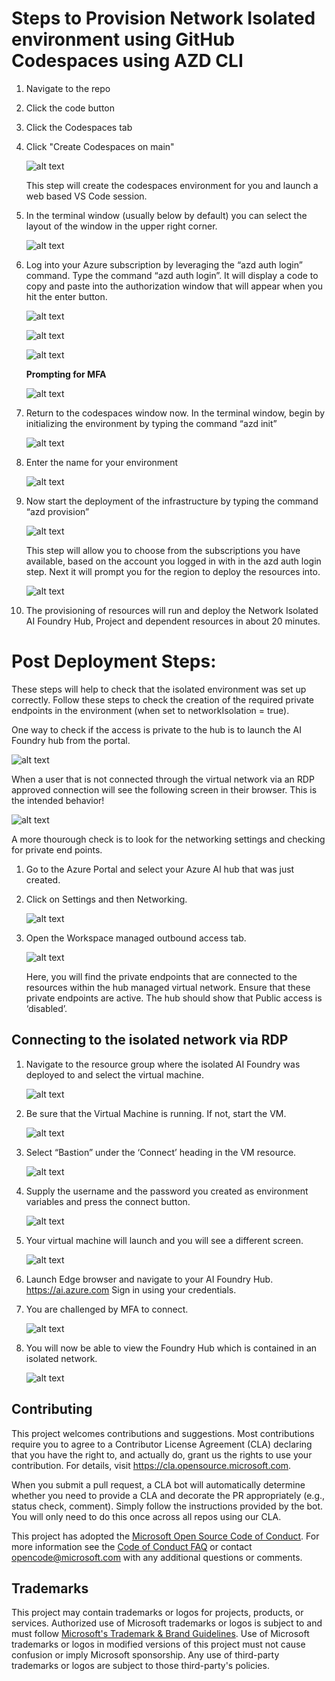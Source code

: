# Steps to Provision Network Isolated environment using GitHub Codespaces using AZD CLI

1. Navigate to the repo
2. Click the code button
3. Click the Codespaces tab
4. Click "Create Codespaces on main"

   ![alt text](img/provisioning/codespaces.png)

   This step will create the codespaces environment for you and launch a web based VS Code session.
5. In the terminal window (usually below by default) you can select the layout of the window in the upper right corner.

   ![alt text](img/provisioning/vscode_terminal.png)

6. Log into your Azure subscription by leveraging the “azd auth login” command. Type the command “azd auth login”. It will display a code to copy and paste into the authorization window that will appear when you hit the enter button.

   ![alt text](img/provisioning/azdauthcommandline.png)

   ![alt text](img/provisioning/azdauthpopup.png)

   ![alt text](img/provisioning/enterpassword.png)

   **Prompting for MFA**

   ![alt text](img/provisioning/azdauthpopup.png)

7. Return to the codespaces window now. In the terminal window, begin by initializing the environment by typing the command “azd init”

   ![alt text](img/provisioning/azd_init_terminal.png)

8. Enter the name for your environment

   ![alt text](img/provisioning/enter_evn_name.png)

9. Now start the deployment of the infrastructure by typing the command “azd provision”

   ![alt text](img/provisioning/azd_provision_terminal.png)

   This step will allow you to choose from the subscriptions you have available, based on the account you logged in with in the azd auth login step. Next it will prompt you for the region to deploy the resources into.

   ![alt text](img/provisioning/azdprovision_select_location.png)

10. The provisioning of resources will run and deploy the Network Isolated AI Foundry Hub, Project and dependent resources in about 20 minutes.

# Post Deployment Steps:
These steps will help to check that the isolated environment was set up correctly.
Follow these steps to check the creation of the required private endpoints in the environment (when set to networkIsolation = true).

One way to check if the access is private to the hub is to launch the AI Foundry hub from the portal. 

![alt text](img/provisioning/checkNetworkIsolation3.png)

When a user that is not connected through the virtual network via an RDP approved connection will see the following screen in their browser. This is the intended behavior! 

![alt text](img/provisioning/checkNetworkIsolation4.png)

A more thourough check is to look for the networking settings and checking for private end points.

1. Go to the Azure Portal and select your Azure AI hub that was just created.

2.	Click on Settings and then Networking.

    ![alt text](img/provisioning/checkNetworkIsolation1.png)

3.	Open the Workspace managed outbound access tab.

    ![alt text](img/provisioning/checkNetworkIsolation2.png)

    Here, you will find the private endpoints that are connected to the resources within the hub managed virtual network. Ensure that these private endpoints are active.
    The hub should show that Public access is ‘disabled’.

## Connecting to the isolated network via RDP
1.	Navigate to the resource group where the isolated AI Foundry was deployed to and select the virtual machine.

    ![alt text](img/provisioning/checkNetworkIsolation5.png)

2.	Be sure that the Virtual Machine is running. If not, start the VM.

    ![alt text](img/provisioning/checkNetworkIsolation6.png)

3.	Select “Bastion” under the ‘Connect’ heading in the VM resource.

    ![alt text](img/provisioning/checkNetworkIsolation7.png)

4.	Supply the username and the password you created as environment variables and press the connect button.

    ![alt text](img/provisioning/checkNetworkIsolation8.png)

5.	Your virtual machine will launch and you will see a different screen.

    ![alt text](img/provisioning/checkNetworkIsolation9.png)

6.	Launch Edge browser and navigate to your AI Foundry Hub. https://ai.azure.com Sign in using your credentials.


7.	You are challenged by MFA to connect.

    ![alt text](img/provisioning/checkNetworkIsolation10.png)

8.	You will now be able to view the Foundry Hub which is contained in an isolated network.

    ![alt text](img/provisioning/checkNetworkIsolation11.png)







## Contributing

This project welcomes contributions and suggestions. Most contributions require you to agree to a
Contributor License Agreement (CLA) declaring that you have the right to, and actually do, grant us
the rights to use your contribution. For details, visit https://cla.opensource.microsoft.com.

When you submit a pull request, a CLA bot will automatically determine whether you need to provide
a CLA and decorate the PR appropriately (e.g., status check, comment). Simply follow the instructions
provided by the bot. You will only need to do this once across all repos using our CLA.

This project has adopted the [Microsoft Open Source Code of Conduct](https://opensource.microsoft.com/codeofconduct/).
For more information see the [Code of Conduct FAQ](https://opensource.microsoft.com/codeofconduct/faq/) or
contact [opencode@microsoft.com](mailto:opencode@microsoft.com) with any additional questions or comments.

## Trademarks

This project may contain trademarks or logos for projects, products, or services. Authorized use of Microsoft 
trademarks or logos is subject to and must follow 
[Microsoft's Trademark & Brand Guidelines](https://www.microsoft.com/en-us/legal/intellectualproperty/trademarks/usage/general).
Use of Microsoft trademarks or logos in modified versions of this project must not cause confusion or imply Microsoft sponsorship.
Any use of third-party trademarks or logos are subject to those third-party's policies.
